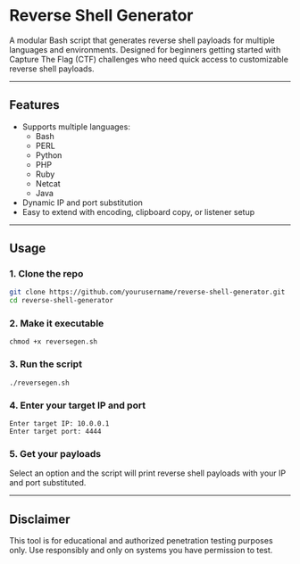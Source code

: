 # Reverse Shell Generator

A modular Bash script that generates reverse shell payloads for multiple languages and environments. Designed for beginners getting started with Capture The Flag (CTF) challenges who need quick access to customizable reverse shell payloads.

---

## Features

- Supports multiple languages:
  - Bash
  - PERL
  - Python
  - PHP
  - Ruby
  - Netcat
  - Java
- Dynamic IP and port substitution
- Easy to extend with encoding, clipboard copy, or listener setup

---

## Usage

### 1. Clone the repo

```bash
git clone https://github.com/yourusername/reverse-shell-generator.git
cd reverse-shell-generator
```
### 2. Make it executable
```
chmod +x reversegen.sh
```

### 3. Run the script
```
./reversegen.sh
```

### 4. Enter your target IP and port
```
Enter target IP: 10.0.0.1
Enter target port: 4444
```

### 5. Get your payloads
Select an option and the script will print reverse shell payloads with your IP and port substituted.

---

## Disclaimer
This tool is for educational and authorized penetration testing purposes only. Use responsibly and only on systems you have permission to test.



